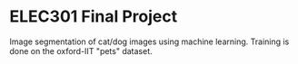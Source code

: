 # ELEC301 Final Project
Image segmentation of cat/dog images using machine learning. Training is done on the oxford-IIT "pets" dataset.

